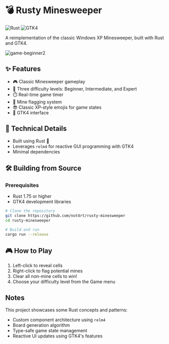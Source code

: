 # 💣 Rusty Minesweeper

![Rust](https://img.shields.io/badge/Rust-1.75%2B-orange.svg)
![GTK4](https://img.shields.io/badge/GTK-4.0-blue.svg)

A reimplementation of the classic Windows XP Minesweeper, built with Rust and GTK4.

![game-beginner2](https://github.com/user-attachments/assets/580412c6-2528-467b-af50-454fac145307)


## ✨ Features

- 🎮 Classic Minesweeper gameplay
- 🎯 Three difficulty levels: Beginner, Intermediate, and Expert
- ⏱️ Real-time game timer
- 🚩 Mine flagging system
- 😎 Classic XP-style emojis for game states
- 🎨 GTK4 interface

## 🚀 Technical Details

- Built using Rust 🦀
- Leverages `relm4` for reactive GUI programming with GTK4
- Minimal dependencies

## 🛠️ Building from Source

### Prerequisites

- Rust 1.75 or higher
- GTK4 development libraries

```bash
# Clone the repository
git clone https://github.com/not4rt/rusty-minesweeper
cd rusty-minesweeper

# Build and run
cargo run --release
```

## 🎮 How to Play

1. Left-click to reveal cells
2. Right-click to flag potential mines
3. Clear all non-mine cells to win!
4. Choose your difficulty level from the Game menu

## Notes

This project showcases some Rust concepts and patterns:

- Custom component architecture using `relm4`
- Board generation algorithm
- Type-safe game state management
- Reactive UI updates using GTK4's features
